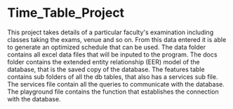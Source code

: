 # Time_Table_Project
This project takes details of a particular faculty's examination including classes taking the exams, venue and so on. From this data entered it is able to generate an optimized schedule that can be used.
The data folder contains all excel data files that will be inputed to the program. 
The docs folder contains the extended entity relationship (EER) model of the database, that is the saved copy of the database. 
The features table contains sub folders of all the db tables, that also has a services sub file. The services file contain all the queries to communicate with the database.
The playground file contains the function that establishes the connection with the database.

